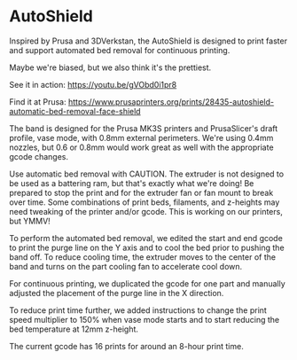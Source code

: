 # AutoShield
Inspired by Prusa and 3DVerkstan, the AutoShield is designed to print faster and support automated bed removal for continuous printing.

Maybe we're biased, but we also think it's the prettiest.

See it in action: https://youtu.be/gVObd0i1pr8

Find it at Prusa: https://www.prusaprinters.org/prints/28435-autoshield-automatic-bed-removal-face-shield

The band is designed for the Prusa MK3S printers and PrusaSlicer's draft profile, vase mode, with 0.8mm external perimeters. We're using 0.4mm nozzles, but 0.6 or 0.8mm would work great as well with the appropriate gcode changes.

Use automatic bed removal with CAUTION. The extruder is not designed to be used as a battering ram, but that's exactly what we're doing! Be prepared to stop the print and for the extruder fan or fan mount to break over time. Some combinations of print beds, filaments, and z-heights may need tweaking of the printer and/or gcode. This is working on our printers, but YMMV!

To perform the automated bed removal, we edited the start and end gcode to print the purge line on the Y axis and to cool the bed prior to pushing the band off. To reduce cooling time, the extruder moves to the center of the band and turns on the part cooling fan to accelerate cool down.

For continuous printing, we duplicated the gcode for one part and manually adjusted the placement of the purge line in the X direction.

To reduce print time further, we added instructions to change the print speed multiplier to 150% when vase mode starts and to start reducing the bed temperature at 12mm z-height.

The current gcode has 16 prints for around an 8-hour print time.
